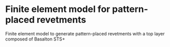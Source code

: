 # Finite element model for pattern-placed revetments
Finite element model to generate pattern-placed revetments with a top layer composed of Basalton STS+
